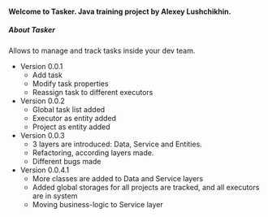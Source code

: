 #### Welcome to **Tasker**. Java training project by Alexey Lushchikhin.

##### **About Tasker**

Allows to manage and track tasks inside your dev team.

* Version 0.0.1
    * Add task
    * Modify task properties
    * Reassign task to different executors
* Version 0.0.2
    * Global task list added
    * Executor as entity added
    * Project as entity added
* Version 0.0.3
    * 3 layers are introduced: Data, Service and Entities.
    * Refactoring, according layers made.
    * Different bugs made
* Version 0.0.4.1
    * More classes are added to Data and Service layers
    * Added global storages for all projects are tracked, and all executors are in system
    * Moving business-logic to Service layer

